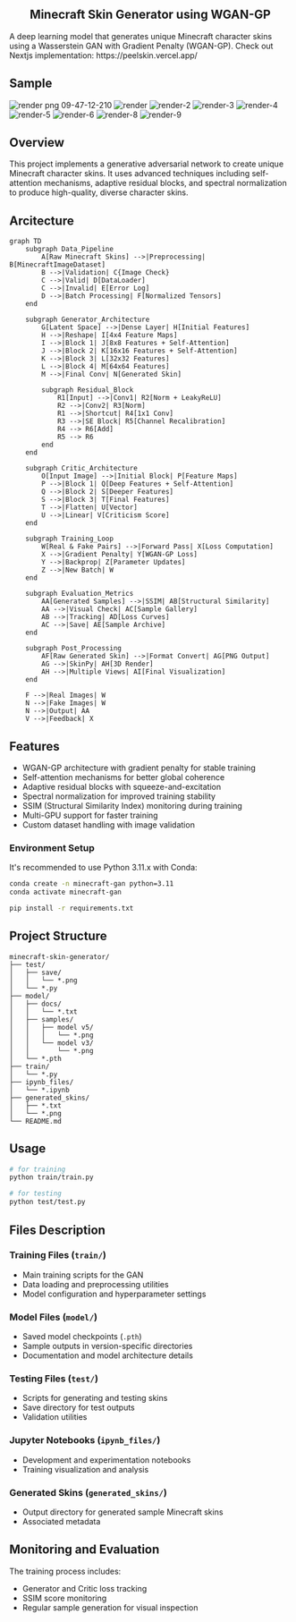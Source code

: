 <h2 align='center'>
Minecraft Skin Generator using WGAN-GP
</h2>
A deep learning model that generates unique Minecraft character skins using a Wasserstein GAN with Gradient Penalty (WGAN-GP).
Check out Nextjs implementation: https://peelskin.vercel.app/

## Sample

<p float="left">
  
![render png 09-47-12-210](https://github.com/user-attachments/assets/6c86e1ea-d5c0-458f-9d4a-05b5f0967e69)
![render](https://github.com/user-attachments/assets/0a4fa3c1-4a69-4a51-b780-9d155a80eb76)
![render-2](https://github.com/user-attachments/assets/e2e94b8a-0fb4-464a-8a73-7ca42f6121f8)
![render-3](https://github.com/user-attachments/assets/0323d15b-5936-4aeb-9ace-72422d9e042a)
![render-4](https://github.com/user-attachments/assets/fa5f47c1-3def-4245-8e19-5658b8bcb33d)
![render-5](https://github.com/user-attachments/assets/a807aee0-eed0-4282-83a7-81e579a25203)
![render-6](https://github.com/user-attachments/assets/3ac69eec-f484-4d53-ae51-b904b5a7df3c)
![render-8](https://github.com/user-attachments/assets/a8189543-f182-4525-ad54-6f7e2f97e4c1)
![render-9](https://github.com/user-attachments/assets/6ff1ed7f-7b28-4f79-a120-80eedee0a403)

</p>

## Overview

This project implements a generative adversarial network to create unique Minecraft character skins. It uses advanced techniques including self-attention mechanisms, adaptive residual blocks, and spectral normalization to produce high-quality, diverse character skins.

## Arcitecture
```mermaid
graph TD
    subgraph Data_Pipeline
        A[Raw Minecraft Skins] -->|Preprocessing| B[MinecraftImageDataset]
        B -->|Validation| C{Image Check}
        C -->|Valid| D[DataLoader]
        C -->|Invalid| E[Error Log]
        D -->|Batch Processing| F[Normalized Tensors]
    end

    subgraph Generator_Architecture
        G[Latent Space] -->|Dense Layer| H[Initial Features]
        H -->|Reshape| I[4x4 Feature Maps]
        I -->|Block 1| J[8x8 Features + Self-Attention]
        J -->|Block 2| K[16x16 Features + Self-Attention]
        K -->|Block 3| L[32x32 Features]
        L -->|Block 4| M[64x64 Features]
        M -->|Final Conv| N[Generated Skin]
        
        subgraph Residual_Block
            R1[Input] -->|Conv1| R2[Norm + LeakyReLU]
            R2 -->|Conv2| R3[Norm]
            R1 -->|Shortcut| R4[1x1 Conv]
            R3 -->|SE Block| R5[Channel Recalibration]
            R4 --> R6[Add]
            R5 --> R6
        end
    end

    subgraph Critic_Architecture
        O[Input Image] -->|Initial Block| P[Feature Maps]
        P -->|Block 1| Q[Deep Features + Self-Attention]
        Q -->|Block 2| S[Deeper Features]
        S -->|Block 3| T[Final Features]
        T -->|Flatten| U[Vector]
        U -->|Linear| V[Criticism Score]
    end

    subgraph Training_Loop
        W[Real & Fake Pairs] -->|Forward Pass| X[Loss Computation]
        X -->|Gradient Penalty| Y[WGAN-GP Loss]
        Y -->|Backprop| Z[Parameter Updates]
        Z -->|New Batch| W
    end

    subgraph Evaluation_Metrics
        AA[Generated Samples] -->|SSIM| AB[Structural Similarity]
        AA -->|Visual Check| AC[Sample Gallery]
        AB -->|Tracking| AD[Loss Curves]
        AC -->|Save| AE[Sample Archive]
    end

    subgraph Post_Processing
        AF[Raw Generated Skin] -->|Format Convert| AG[PNG Output]
        AG -->|SkinPy| AH[3D Render]
        AH -->|Multiple Views| AI[Final Visualization]
    end

    F -->|Real Images| W
    N -->|Fake Images| W
    N -->|Output| AA
    V -->|Feedback| X
```

## Features

- WGAN-GP architecture with gradient penalty for stable training
- Self-attention mechanisms for better global coherence
- Adaptive residual blocks with squeeze-and-excitation
- Spectral normalization for improved training stability
- SSIM (Structural Similarity Index) monitoring during training
- Multi-GPU support for faster training
- Custom dataset handling with image validation


### Environment Setup

It's recommended to use Python 3.11.x with Conda:

```bash
conda create -n minecraft-gan python=3.11
conda activate minecraft-gan

pip install -r requirements.txt
```

## Project Structure

```
minecraft-skin-generator/
├── test/
│   ├── save/
│   │   └── *.png
│   └── *.py
├── model/
│   ├── docs/
│   │   └── *.txt
│   ├── samples/
│   │   ├── model v5/
│   │   │   └── *.png
│   │   └── model v3/
│   │       └── *.png
│   └── *.pth
├── train/
│   └── *.py
├── ipynb_files/
│   └── *.ipynb
├── generated_skins/
│   ├── *.txt
│   └── *.png
└── README.md
```

## Usage

```bash 
# for training
python train/train.py

# for testing
python test/test.py
```

## Files Description

### Training Files (`train/`)
- Main training scripts for the GAN
- Data loading and preprocessing utilities
- Model configuration and hyperparameter settings

### Model Files (`model/`)
- Saved model checkpoints (`.pth`)
- Sample outputs in version-specific directories
- Documentation and model architecture details

### Testing Files (`test/`)
- Scripts for generating and testing skins
- Save directory for test outputs
- Validation utilities

### Jupyter Notebooks (`ipynb_files/`)
- Development and experimentation notebooks
- Training visualization and analysis

### Generated Skins (`generated_skins/`)
- Output directory for generated sample Minecraft skins
- Associated metadata

## Monitoring and Evaluation

The training process includes:
- Generator and Critic loss tracking
- SSIM score monitoring
- Regular sample generation for visual inspection

